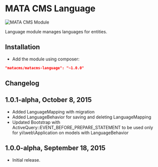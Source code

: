 MATA CMS Language
==========================================

![MATA CMS Module](https://s3-eu-west-1.amazonaws.com/qi-interactive/assets/mata-cms/gear-mata-logo%402x.png)


Language module manages languages for entities.


Installation
------------

- Add the module using composer:

```json
"matacms/matacms-language": "~1.0.0"
```

Changelog
---------

## 1.0.1-alpha, October 8, 2015

- Added LanguageMapping with migration
- Added LanguageBehavior for saving and deleting LanguageMapping
- Updated Bootstrap with ActiveQuery::EVENT_BEFORE_PREPARE_STATEMENT to be used only for yii\web\Application on models with LanguageBehavior

## 1.0.0-alpha, September 18, 2015

- Initial release.
